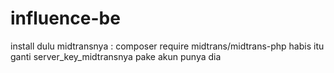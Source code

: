 # influence-be

install dulu midtransnya : composer require midtrans/midtrans-php
habis itu ganti server_key_midtransnya pake akun punya dia
